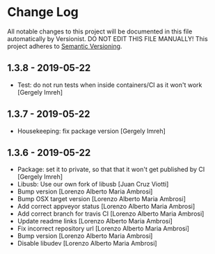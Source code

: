 # Change Log

All notable changes to this project will be documented in this file
automatically by Versionist. DO NOT EDIT THIS FILE MANUALLY!
This project adheres to [Semantic Versioning](http://semver.org/).

## 1.3.8 - 2019-05-22

* Test: do not run tests when inside containers/CI as it won't work [Gergely Imreh]

## 1.3.7 - 2019-05-22

* Housekeeping: fix package version [Gergely Imreh]

## 1.3.6 - 2019-05-22

* Package: set it to private, so that that it won't get published by CI [Gergely Imreh]
* Libusb: Use our own fork of libusb [Juan Cruz Viotti]
* Bump version [Lorenzo Alberto Maria Ambrosi]
* Bump OSX target version [Lorenzo Alberto Maria Ambrosi]
* Add correct appveyor status [Lorenzo Alberto Maria Ambrosi]
* Add correct branch for travis CI [Lorenzo Alberto Maria Ambrosi]
* Update readme links [Lorenzo Alberto Maria Ambrosi]
* Fix incorrect repository url [Lorenzo Alberto Maria Ambrosi]
* Bump version [Lorenzo Alberto Maria Ambrosi]
* Disable libudev [Lorenzo Alberto Maria Ambrosi]
